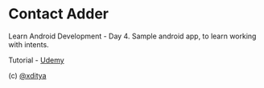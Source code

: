 # Contact Adder

Learn Android Development - Day 4.
Sample android app, to learn working with intents.

Tutorial - [Udemy](https://www.udemy.com/course/learn-android-application-development-y/)

(c) [@xditya](https://xditya.me)
